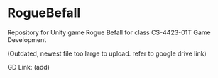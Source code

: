 # RogueBefall
Repository for Unity game Rogue Befall for class CS-4423-01T Game Development

(Outdated, newest file too large to upload. refer to google drive link)

GD Link: (add)
